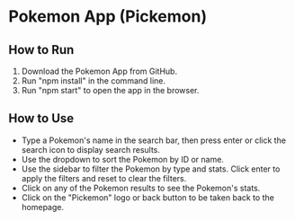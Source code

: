 # Pokemon App (Pickemon)

## How to Run

1. Download the Pokemon App from GitHub.
2. Run "npm install" in the command line.
3. Run "npm start" to open the app in the browser.

## How to Use

- Type a Pokemon's name in the search bar, then press enter or click the search icon to display search results.
- Use the dropdown to sort the Pokemon by ID or name.
- Use the sidebar to filter the Pokemon by type and stats. Click enter to apply the filters and reset to clear the filters.
- Click on any of the Pokemon results to see the Pokemon's stats.
- Click on the "Pickemon" logo or back button to be taken back to the homepage.
